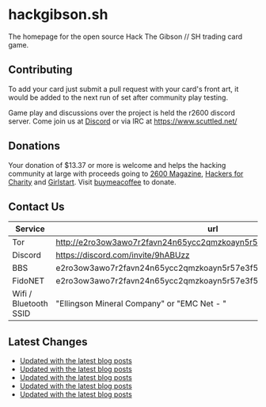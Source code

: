 # hackgibson.sh
The homepage for the open source Hack The Gibson // SH trading card game.


## Contributing

To add your card just submit a pull request with your card's front art, it would be added to the next run of set after community play testing.

Game play and discussions over the project is held the r2600 discord server. Come join us at [Discord](https://discord.com/invite/9hABUzz) or via IRC at https://www.scuttled.net/


## Donations

Your donation of $13.37 or more is welcome and helps the hacking community at large with proceeds going to [2600 Magazine](https://2600.com/), [Hackers for Charity](https://hackersforcharity.org) and [Girlstart](https://girlstart.org).  Visit [buymeacoffee](https://www.buymeacoffee.com/hackgibson.sh) to donate.


## Contact Us

Service | url
-|-
Tor | http://e2ro3ow3awo7r2favn24n65ycc2qmzkoayn5r57e3f56nvjwdcgg32ad.onion
Discord | https://discord.com/invite/9hABUzz
BBS | e2ro3ow3awo7r2favn24n65ycc2qmzkoayn5r57e3f56nvjwdcgg32ad.onion:23
FidoNET | e2ro3ow3awo7r2favn24n65ycc2qmzkoayn5r57e3f56nvjwdcgg32ad.onion:24554
Wifi / Bluetooth SSID | "Ellingson Mineral Company" or "EMC Net - <fidonet address>"

## Latest Changes
<!-- BLOG-POST-LIST:START -->
- [Updated with the latest blog posts](https://github.com/DFW2600/hackgibson.sh/commit/16accd1f7898d0399264918b168fdbe1de4cd57b)
- [Updated with the latest blog posts](https://github.com/DFW2600/hackgibson.sh/commit/d697658a225967b4a390f6f3e8fe609f9a92dc45)
- [Updated with the latest blog posts](https://github.com/DFW2600/hackgibson.sh/commit/f97befe9b0ee56431a7345b3341f42963e8cba8e)
- [Updated with the latest blog posts](https://github.com/DFW2600/hackgibson.sh/commit/328adcc09a7009bc5703708dd9bc204bb38752f3)
- [Updated with the latest blog posts](https://github.com/DFW2600/hackgibson.sh/commit/f1de7b20e62c0924adce4ecf55deed5ac6bfd603)
<!-- BLOG-POST-LIST:END -->
